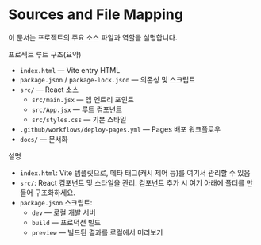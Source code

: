 # Sources and File Mapping

이 문서는 프로젝트의 주요 소스 파일과 역할을 설명합니다.

프로젝트 루트 구조(요약)

- `index.html` — Vite entry HTML
- `package.json` / `package-lock.json` — 의존성 및 스크립트
- `src/` — React 소스
  - `src/main.jsx` — 앱 엔트리 포인트
  - `src/App.jsx` — 루트 컴포넌트
  - `src/styles.css` — 기본 스타일
- `.github/workflows/deploy-pages.yml` — Pages 배포 워크플로우
- `docs/` — 문서화

설명
- `index.html`: Vite 템플릿으로, 메타 태그(캐시 제어 등)를 여기서 관리할 수 있음
- `src/`: React 컴포넌트 및 스타일을 관리. 컴포넌트 추가 시 여기 아래에 폴더를 만들어 구조화하세요.
- `package.json` 스크립트:
  - `dev` — 로컬 개발 서버
  - `build` — 프로덕션 빌드
  - `preview` — 빌드된 결과를 로컬에서 미리보기
